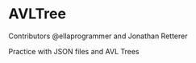 # AVLTree

Contributors @ellaprogrammer and Jonathan Retterer

Practice with JSON files and AVL Trees
